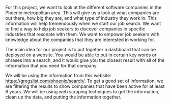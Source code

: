 For this project, we want to look at the different software companies in the Phoenix metropolitan area. This will give us a look at what companies are out there, how big they are, and what type of industry they work in. This information will help tremendously when we start our job search. We want to find a way to help job seekers to discover companies in specific industries that resonate with them. We want to empower job seekers with knowledge about the companies that they are interested in working for.

The main idea for our project is to put together a dashboard that can be deployed on a website. You would be able to put in certain key words or phrases into a search, and it would give you the closest result with all of the information that you need for that company. 

We will be using the information from this website: https://gregslist.com/phoenix/search/. To get a good set of information, we are filtering the results to show companies that have been active for at least 6 years. We will be using web scraping techniques to get the information, clean up the data, and putting the information together.

